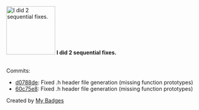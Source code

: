 <img src="https://github.com/my-badges/my-badges/blob/master/src/all-badges/fix-commit/fix-2.png?raw=true" alt="I did 2 sequential fixes." title="I did 2 sequential fixes." width="128">
<strong>I did 2 sequential fixes.</strong>
<br><br>

Commits:

- <a href="https://github.com/p0dalirius/win32errorcodes/commit/d0788de868cd83aeca9310811921dcd422d9171b">d0788de</a>: Fixed .h header file generation (missing function prototypes)
- <a href="https://github.com/p0dalirius/win32errorcodes/commit/60c75e85029b50eac4976d920ca1945a85287647">60c75e8</a>: Fixed .h header file generation (missing function prototypes)


Created by <a href="https://github.com/my-badges/my-badges">My Badges</a>